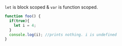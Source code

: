 `let` is block scoped & `var` is function scoped.

```javascript
function foo() { 
  if(true){
    let i = 4;
  }
  console.log(i); //prints nothing. i is undefined
}
```
